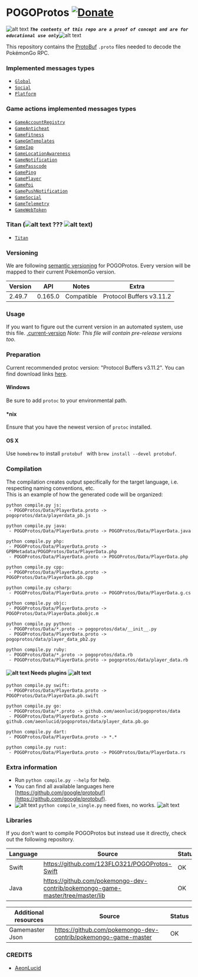 <!-- define variables -->
[1.1]: http://i.imgur.com/M4fJ65n.png (ATTENTION)

POGOProtos [![Donate](https://img.shields.io/badge/Donate-PayPal-green.svg)](https://www.paypal.me/rocketbot)
===================

![alt text][1.1] <strong><em>`The contents of this repo are a proof of concept and are for educational use only`</em></strong>![alt text][1.1]<br/>

This repository contains the [ProtoBuf](https://github.com/google/protobuf) `.proto` files needed to decode the PokémonGo RPC.

### Implemented messages types
 - [``Global``](https://gitlab.com/AllProtos/POGOProtos-Private/blob/master/src/POGOProtos/Networking/Requests/RequestType.proto)
 - [``Social``](https://gitlab.com/AllProtos/POGOProtos-Private/blob/master/src/POGOProtos/Networking/Social/SocialAction.proto)
 - [``Platform``](https://gitlab.com/AllProtos/POGOProtos-Private/blob/master/src/POGOProtos/Networking/Platform/PlatformRequestType.proto) 

### Game actions implemented messages types
 - [``GameAccountRegistry``](https://gitlab.com/AllProtos/POGOProtos-Private/blob/master/src/POGOProtos/Networking/Game/GameAccountRegistry/GameAccountRegistryActions.proto)
 - [``GameAnticheat``](https://gitlab.com/AllProtos/POGOProtos-Private/blob/master/src/POGOProtos/Networking/Game/GameAnticheat/GameAnticheatAction.proto)
 - [``GameFitness``](https://gitlab.com/AllProtos/POGOProtos-Private/blob/master/src/POGOProtos/Networking/Game/GameFitness/GameFitnessAction.proto)
 - [``GameGmTemplates``](https://gitlab.com/AllProtos/POGOProtos-Private/blob/master/src/POGOProtos/Networking/Game/GameGmTemplates/GameGmTemplatesAction.proto)
 - [``GameIap``](https://gitlab.com/AllProtos/POGOProtos-Private/blob/master/src/POGOProtos/Networking/Game/GameIap/GameIapAction.proto)
 - [``GameLocationAwareness``](https://gitlab.com/AllProtos/POGOProtos-Private/blob/master/src/POGOProtos/Networking/Game/GameLocationAwareness/GameLocationAwarenessAction.proto)
 - [``GameNotification``](https://gitlab.com/AllProtos/POGOProtos-Private/blob/master/src/POGOProtos/Networking/Game/GameNotification/GameNotificationAction.proto)
 - [``GamePasscode``](https://gitlab.com/AllProtos/POGOProtos-Private/blob/master/src/POGOProtos/Networking/Game/GamePasscode/GamePasscodeAction.proto)
 - [``GamePing``](https://gitlab.com/AllProtos/POGOProtos-Private/blob/master/src/POGOProtos/Networking/Game/GamePing/GamePingAction.proto)
 - [``GamePlayer``](https://gitlab.com/AllProtos/POGOProtos-Private/blob/master/src/POGOProtos/Networking/Game/GamePlayer/GamePlayerAction.proto)
 - [``GamePoi``](https://gitlab.com/AllProtos/POGOProtos-Private/blob/master/src/POGOProtos/Networking/Game/GamePoi/GamePoiAction.proto)
 - [``GamePushNotification``](https://gitlab.com/AllProtos/POGOProtos-Private/blob/master/src/POGOProtos/Networking/Game/GamePushNotification/GamePushNotificationAction.proto)
 - [``GameSocial``](https://gitlab.com/AllProtos/POGOProtos-Private/blob/master/src/POGOProtos/Networking/Game/GameSocial/GameSocialAction.proto)
 - [``GameTelemetry``](https://gitlab.com/AllProtos/POGOProtos-Private/blob/master/src/POGOProtos/Networking/Game/GameTelemetry/GameTelemetryAction.proto)
 - [``GameWebToken``](https://gitlab.com/AllProtos/POGOProtos-Private/blob/master/src/POGOProtos/Networking/Game/GameWebToken/GameWebTokenAction.proto)
   
### Titan (![alt text][1.1] ??? ![alt text][1.1])
 - [``Titan``](https://gitlab.com/AllProtos/POGOProtos-Private/blob/master/src/POGOProtos/Networking/Titan)

### Versioning
We are following [semantic versioning](http://semver.org/) for POGOProtos.  Every version will be mapped to their current PokémonGo version.

| Version      | API           | Notes           | Extra                           |
|--------------|---------------|-----------------|---------------------------------|
| 2.49.7       | 0.165.0       | Compatible      |  Protocol Buffers v3.11.2       |

### Usage
If you want to figure out the current version in an automated system, use this file.
[.current-version](https://gitlab.com/AllProtos/POGOProtos-Private/raw/master/.current-version)
*Note: This file will contain pre-release versions too.*

### Preparation
Current recommended protoc version: "Protocol Buffers v3.11.2".
You can find download links [here](https://github.com/google/protobuf/releases).

#### Windows
Be sure to add `protoc` to your environmental path.

#### *nix
Ensure that you have the newest version of `protoc` installed.

#### OS X
Use `homebrew` to install `protobuf ` with `brew install --devel protobuf`.

### Compilation
The compilation creates output specifically for the target language, i.e. respecting naming conventions, etc.  
This is an example of how the generated code will be organized:

```
python compile.py js:
 - POGOProtos/Data/PlayerData.proto -> pogoprotos/data/playerdata_pb.js
```

```
python compile.py java:
 - POGOProtos/Data/PlayerData.proto -> POGOProtos/Data/PlayerData.java
```

```
python compile.py php:
 - POGOProtos/Data/PlayerData.proto -> GPBMetadata/POGOProtos/Data/PlayerData.php
 - POGOProtos/Data/PlayerData.proto -> POGOProtos/Data/PlayerData.php
```

```
python compile.py cpp:
 - POGOProtos/Data/PlayerData.proto -> POGOProtos/Data/PlayerData.pb.cpp
```

```
python compile.py csharp:
 - POGOProtos/Data/PlayerData.proto -> POGOProtos/Data/PlayerData.g.cs
```

```
python compile.py objc:
 - POGOProtos/Data/PlayerData.proto -> POGOProtos/Data/PlayerData.pbobjc.m
```

```
python compile.py python:
 - POGOProtos/Data/*.proto -> pogoprotos/data/__init__.py
 - POGOProtos/Data/PlayerData.proto -> pogoprotos/data/player_data_pb2.py
```

```
python compile.py ruby:
 - POGOProtos/Data/*.proto -> pogoprotos/data.rb
 - POGOProtos/Data/PlayerData.proto -> pogoprotos/data/player_data.rb
``` 

#### ![alt text][1.1] Needs plugins ![alt text][1.1]
```
python compile.py swift:
 - POGOProtos/Data/PlayerData.proto -> POGOProtos/Data/PlayerData.pb.swift
```

```
python compile.py go:
 - POGOProtos/Data/*.proto -> github.com/aeonlucid/pogoprotos/data
 - POGOProtos/Data/PlayerData.proto -> github.com/aeonlucid/pogoprotos/data/player_data.pb.go
```

```
python compile.py dart:
 - POGOProtos/Data/PlayerData.proto -> *.*
```

```
python compile.py rust:
 - POGOProtos/Data/PlayerData.proto -> POGOProtos/Data/PlayerData.rs
```

### Extra information
 - Run ```python compile.py --help``` for help.
 - You can find all available languages here [https://github.com/google/protobuf](https://github.com/google/protobuf).
 - ![alt text][1.1] ```python compile_single.py``` need fixes, no works. ![alt text][1.1]
 
### Libraries
If you don't want to compile POGOProtos but instead use it directly, check out the following repository.

| Language              | Source                                                                               | Status                                                                                                                       |
|-----------------------|--------------------------------------------------------------------------------------|--------|
| Swift                 | https://github.com/123FLO321/POGOProtos-Swift                                        |  OK                                                                                                                          |                                                                                                                         |
| Java                  | https://github.com/pokemongo-dev-contrib/pokemongo-game-master/tree/master/lib       |  OK                                                                                                                          |

| Additional resources  | Source                                                                               | Status |
|-----------------------|--------------------------------------------------------------------------------------|--------|
| Gamemaster Json       | https://github.com/pokemongo-dev-contrib/pokemongo-game-master                       |  OK    |

### CREDITS
 - [AeonLucid](https://github.com/AeonLucid)
